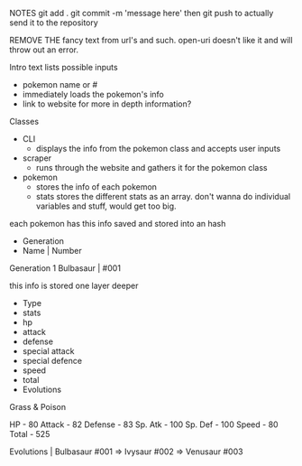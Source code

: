 NOTES
git add .
git commit -m 'message here'
then git push to actually send it to the repository

REMOVE THE fancy text from url's and such. open-uri doesn't like it and will throw out an error.

Intro text
lists possible inputs 
- pokemon name or #
 - immediately loads the pokemon's info
 - link to website for more in depth information?

Classes
- CLI
  - displays the info from the pokemon class and accepts user inputs
- scraper
  - runs through the website and gathers it for the pokemon class
- pokemon 
  - stores the info of each pokemon
  - stats stores the different stats as an array. don't wanna do individual variables and stuff, would get too big.

each pokemon has this info saved and stored into an hash 
- Generation
- Name | Number

Generation 1
Bulbasaur | #001

this info is stored one layer deeper
- Type
- stats 
 - hp 
 - attack 
 - defense 
 - special attack 
 - special defence 
 - speed 
 - total
- Evolutions

Grass & Poison

HP - 80
Attack - 82
Defense - 83
Sp. Atk - 100
Sp. Def - 100
Speed - 80
Total - 525

Evolutions | Bulbasaur #001 => Ivysaur #002 => Venusaur #003